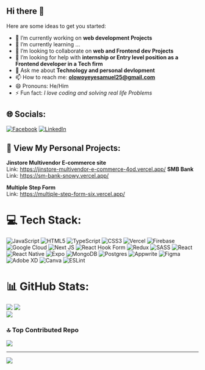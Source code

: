 ## Hi there 👋


Here are some ideas to get you started:

- 🔭 I’m currently working on **web development Projects**
- 🌱 I’m currently learning ...
- 👯 I’m looking to collaborate on **web and Frontend dev Projects**
- 🤔 I’m looking for help with **internship or Entry level position as a Frontend developer in a Tech firm**
- 💬 Ask me about **Technology and personal devlopment**
- 📫 How to reach me: **olowoyeyesamuel25@gmail.com**
- 😄 Pronouns: He/Him
- ⚡ Fun fact: *I love coding and solving real life Problems*


## 🌐 Socials:
[![Facebook](https://img.shields.io/badge/Facebook-%231877F2.svg?logo=Facebook&logoColor=white)](https://facebook.com/Samtech) [![LinkedIn](https://img.shields.io/badge/LinkedIn-%230077B5.svg?logo=linkedin&logoColor=white)](https://linkedin.com/in/https://www.linkedin.com/in/sammy-olowoyeye-485b532a7/) 

## 💼  View My Personal Projects:
**Jinstore Multivendor E-commerce site** <br/>
Link: https://jinstore-multivendor-e-commerce-4od.vercel.app/
**SMB Bank**<br/>
Link: https://sm-bank-snowy.vercel.app/

**Multiple Step Form**<br/>
Link: https://multiple-step-form-six.vercel.app/


# 💻 Tech Stack:
![JavaScript](https://img.shields.io/badge/javascript-%23323330.svg?style=for-the-badge&logo=javascript&logoColor=%23F7DF1E) ![HTML5](https://img.shields.io/badge/html5-%23E34F26.svg?style=for-the-badge&logo=html5&logoColor=white) ![TypeScript](https://img.shields.io/badge/typescript-%23007ACC.svg?style=for-the-badge&logo=typescript&logoColor=white) ![CSS3](https://img.shields.io/badge/css3-%231572B6.svg?style=for-the-badge&logo=css3&logoColor=white) ![Vercel](https://img.shields.io/badge/vercel-%23000000.svg?style=for-the-badge&logo=vercel&logoColor=white) ![Firebase](https://img.shields.io/badge/firebase-%23039BE5.svg?style=for-the-badge&logo=firebase) ![Google Cloud](https://img.shields.io/badge/GoogleCloud-%234285F4.svg?style=for-the-badge&logo=google-cloud&logoColor=white) ![Next JS](https://img.shields.io/badge/Next-black?style=for-the-badge&logo=next.js&logoColor=white) ![React Hook Form](https://img.shields.io/badge/React%20Hook%20Form-%23EC5990.svg?style=for-the-badge&logo=reacthookform&logoColor=white) ![Redux](https://img.shields.io/badge/redux-%23593d88.svg?style=for-the-badge&logo=redux&logoColor=white) ![SASS](https://img.shields.io/badge/SASS-hotpink.svg?style=for-the-badge&logo=SASS&logoColor=white) ![React](https://img.shields.io/badge/react-%2320232a.svg?style=for-the-badge&logo=react&logoColor=%2361DAFB) ![React Native](https://img.shields.io/badge/react_native-%2320232a.svg?style=for-the-badge&logo=react&logoColor=%2361DAFB) ![Expo](https://img.shields.io/badge/expo-1C1E24?style=for-the-badge&logo=expo&logoColor=#D04A37) ![MongoDB](https://img.shields.io/badge/MongoDB-%234ea94b.svg?style=for-the-badge&logo=mongodb&logoColor=white) ![Postgres](https://img.shields.io/badge/postgres-%23316192.svg?style=for-the-badge&logo=postgresql&logoColor=white) ![Appwrite](https://img.shields.io/badge/Appwrite-%23FD366E.svg?style=for-the-badge&logo=appwrite&logoColor=white) ![Figma](https://img.shields.io/badge/figma-%23F24E1E.svg?style=for-the-badge&logo=figma&logoColor=white) ![Adobe XD](https://img.shields.io/badge/Adobe%20XD-470137?style=for-the-badge&logo=Adobe%20XD&logoColor=#FF61F6) ![Canva](https://img.shields.io/badge/Canva-%2300C4CC.svg?style=for-the-badge&logo=Canva&logoColor=white) ![ESLint](https://img.shields.io/badge/ESLint-4B3263?style=for-the-badge&logo=eslint&logoColor=white)
# 📊 GitHub Stats:
![](https://github-readme-stats.vercel.app/api?username=Samuel-olowoyeye&theme=swift&hide_border=false&include_all_commits=true&count_private=false)
![](https://nirzak-streak-stats.vercel.app/?user=Samuel-olowoyeye&theme=swift&hide_border=false)<br/>
![](https://github-readme-stats.vercel.app/api/top-langs/?username=Samuel-olowoyeye&theme=swift&hide_border=false&include_all_commits=true&count_private=false&layout=compact)

### 🔝 Top Contributed Repo
![](https://github-contributor-stats.vercel.app/api?username=Samuel-olowoyeye&limit=5&theme=dark&combine_all_yearly_contributions=true)

---
[![](https://visitcount.itsvg.in/api?id=Samuel-olowoyeye&icon=0&color=0)](https://visitcount.itsvg.in)

<!-- Proudly created with GPRM ( https://gprm.itsvg.in ) -->
